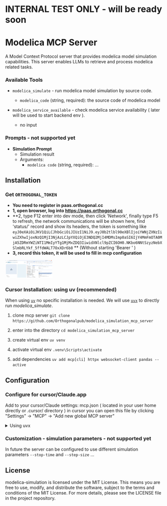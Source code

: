 

# INTERNAL TEST ONLY - will be ready soon 


# Modelica MCP Server

A Model Context Protocol server that provides modelica model simulation capabilities. This server enables LLMs to retrieve and process modelica related tasks.


### Available Tools

- `modelica_simulate` - run modelica model simulation by source code.
    - `modelica_code` (string, required): the source code of modelica model

- `modelica_service_available` - check modelica service availability ( later will be used to start backend env ).
    - no input 


### Prompts - not supported yet

- **Simulation Prompt**
  - Simulation result
  - Arguments:
    - `modelica code` (string, required): ...

## Installation

### Get  ```ORTHOGONAL_TOKEN```
- **You need to register in paas.orthogonal.cc**
- **1, open browser, log into https://paas.orthogonal.cc**
- **2, type F12 enter into dev mode, then click 'Network', finally type F5 to refresh, the network communications will be shown here, find 'status/' record and show its headers, the token is something like ```eyJ0eXAiOiJKV1QiLCJhbGciOiJIUzI1NiJ9.eyJ0b2tlbl90eXBlIjoiYWNjZXNzIiwiZXhwIjoxNzQ1MjI3NjAzLCJpYXQiOjE3NDQ2MjI4MDMsImp0aSI6IjY4MmFmOTA0MjA5ZDRmYWZiNTI1MmIyYTg1MjMxZDQ3IiwidXNlcl9pZCI6OH0.NKbo6NNtSzyzNebXSlmbRLYkf_5ffdWALT7OxXDr6b8```  **     (Without starting 'Bearer ' ) 
- **3, record this token, it will be used to fill in mcp configuration**
<img src="temp_auth_token.png" width="30%" height="30%">

### Cursor Installation:  using uv (recommended)

When using [`uv`](https://docs.astral.sh/uv/) no specific installation is needed. We will
use [`uvx`](https://docs.astral.sh/uv/guides/tools/) to directly run *modelica_simulate*.

1. clone mcp server
```git clone https://github.com/Orthogonalpub/modelica_simulation_mcp_server ```

2. enter into the directory
```cd modelica_simulation_mcp_server```

3. create virtual env
```uv venv```

4. activate virtual env
```.venv\Scripts\activate```

5. add dependencies
```uv add mcp[cli] httpx websocket-client pandas --active```



## Configuration

### Configure for cursor/Claude.app

Add to your cursor/Claude settings:  mcp.json ( located in your user home directly or .cursor/ directory )
in cursor you can open this file by clicking "Settings" -> "MCP" -> "Add new global MCP server"

<details>
<summary>Using uvx</summary>

Example:  
1. set "ORTHOGONAL_TOKEN" correctly
2. set path of "args" and "command" correctly by your local installation

```json
  "mcpServers": {
      "modelica-mcp-server": {
          "connectionType": "stdio", 
          "command": "C:\\arbeit\\99.fmi\\modelica_simulation_mcp_server\\.venv\\Scripts\\python.exe",
          "args": [
              "C:\\arbeit\\99.fmi\\modelica_simulation_mcp_server\\main.py"
            ],
            "env": {
              "ORTHOGONAL_TOKEN": "eyJ0eXAiOiJKV1QiLCJhbGciOiJIUzI1NiJ9.eyJ0b2tlbl90eXBlIjoiYWNjZXNzIiwiZXhwIjoxNzQ0NzE3MDk1LCJpYXQiOjE3NDQxMTIyOTUsImp0aSI6IjMyYTczOTljMDJjZDQxZDBiNWYwNzVmZDBiNjk3YmI4IiwidXNlcl9pZCI6OH0.49PfrGwxpP0yehrb6_bd0TZh4v_uo2pj5jvy10xH18U",
              "DEBUG": "true",
              "LOG_LEVEL": "verbose",
              "PORT": "9223"
              },
            "disabled": false,
            "autoApprove": []
      }
  }
```
</details>


### Customization - simulation parameters - not supported yet

In future the server can be configured to use different simulation parameters `--stop-time` and `--step-size` ... 



## License

modelica-simulation is licensed under the MIT License. This means you are free to use, modify, and distribute the software, subject to the terms and conditions of the MIT License. For more details, please see the LICENSE file in the project repository.
